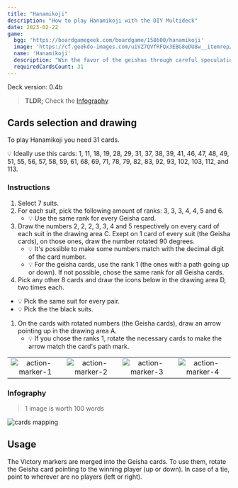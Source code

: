 ```yaml
---
title: "Hanamikoji"
description: "How to play Hanamikoji with the DIY Multideck"
date: 2023-02-22
game:
  bgg: 'https://boardgamegeek.com/boardgame/158600/hanamikoji'
  image: 'https://cf.geekdo-images.com/uiVZ7QVfRFQx3EBG8eDU8w__itemrep/img/KKHTlNTf8JbSyL9tHwPrC5J_lQM=/fit-in/246x300/filters:strip_icc()/pic6339446.png'
  name: 'Hanamikoji'
  description: "Win the favor of the geishas through careful speculation and bold moves"
  requiredCardsCount: 31
---
```


Deck version: 0.4b

> **TLDR;** Check the [Infography](#infography)

## Cards selection and drawing

To play Hanamikoji you need 31 cards.

💡 Ideally use this cards: 1, 11, 18, 19, 28, 29, 31, 37, 38, 39, 41, 46, 47, 48, 49, 51, 55, 56, 57, 58, 59, 61, 68, 69, 71, 78, 79, 82, 83, 92, 93, 102, 103, 112, and 113.

### Instructions

1. Select 7 suits.
1. For each suit, pick the following amount of ranks: 3, 3, 3, 4, 4, 5 and 6.
   - 💡 Use the same rank for every Geisha card.
1. Draw the numbers 2, 2, 2, 3, 3, 4 and 5 respectively on every card of each suit in the drawing area C. Exept on 1 card of every suit (the Geisha cards), on those ones, draw the number rotated 90 degrees.
   - 💡 It's possible to make some numbers match with the decimal digit of the card number.
   - 💡 For the geisha cards, use the rank 1 (the ones with a path going up or down). If not possible, chose the same rank for all Geisha cards.
1. Pick any other 8 cards and draw the icons below in the drawing area D, two times each.

- 💡 Pick the same suit for every pair.
- 💡 Pick the the black suits.

1. On the cards with rotated numbers (the Geisha cards), draw an arrow pointing up in the drawing area A.
   - 💡 If you chose the ranks 1, rotate the necessary cards to make the arrow match the card's path mark.

|   |   |   |   |
|:-:|:-:|:-:|:-:|
| ![action-marker-1](/images/games/hanamikoji/action-marker-1.jpg) | ![action-marker-2](/images/games/hanamikoji/action-marker-2.jpg) | ![action-marker-3](/images/games/hanamikoji/action-marker-3.jpg) | ![action-marker-4](/images/games/hanamikoji/action-marker-4.jpg)|

### Infography

> 1 image is worth 100 words

![cards mapping](/images/games/hanamikoji/hanamikoji.jpg)

## Usage

The Victory markers are merged into the Geisha cards. To use them, rotate the Geisha card pointing to the winning player (up or down). In case of a tie, point to wherever are no players (left or right).
